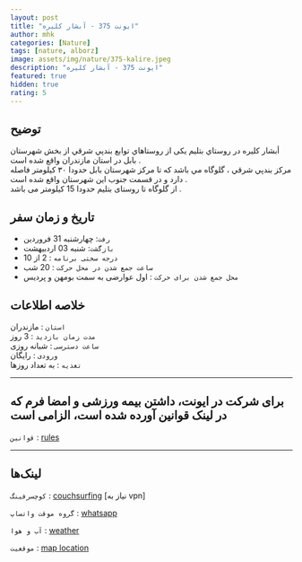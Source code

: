 ```yaml
---
layout: post
title: "ایونت 375 - آبشار کلیره"
author: mhk
categories: [Nature]
tags: [nature, alborz]
image: assets/img/nature/375-kalire.jpeg
description: "ایونت 375 - آبشار کلیره"
featured: true
hidden: true
rating: 5
---
```


## توضیح
أبشار كليره در روستاي بتليم  یکی از روستاهاي توابع بندپي شرقي از بخش شهرستان بابل در استان مازندران واقع شده است .  
مركز بندپي شرقي ، گلوگاه مي باشد كه تا مركز شهرستان بابل حدودا ٣٠ كيلومتر فاصله دارد و در قسمت جنوب اين شهرستان واقع شده است .  
از گلوگاه تا روستای بتلیم حدودا 15 کیلومتر می باشد .  

## تاریخ و زمان سفر  
  - `رفت`: چهارشنبه 31 فروردین 
  - `بازگشت`: شنبه 03 اردبیهشت   
  - `درجه سختی برنامه` : 2 از 10  
  - `ساعت جمع شدن در محل حرکت` : 20 شب
  - `محل جمع شدن برای حرکت` : اول عوارضی به سمت بومهن و پردیس

## خلاصه اطلاعات
`استان` : مازندران   
`مدت زمان بازدید` : 3 روز   
`ساعت دسترسی` : شبانه روزی  
`ورودی` : رایگان  
`تغذیه` : به تعداد روزها

---

## برای شرکت در ایونت، داشتن بیمه ورزشی و امضا فرم که در لینک قوانین آورده شده است، الزامی است

`قوانین` : [rules](/rules-weekend)  

---

## لینک‌ها

`کوچسرفینگ` : [couchsurfing]() [نیاز به vpn]  

`گروه موقت واتساپ` : [whatsapp]()  

`آب و هوا` : [weather]()

`موقعیت` : [map location](https://www.google.com/maps?q=35.7453878798018,51.7812842130661&z=17&hl=en)  